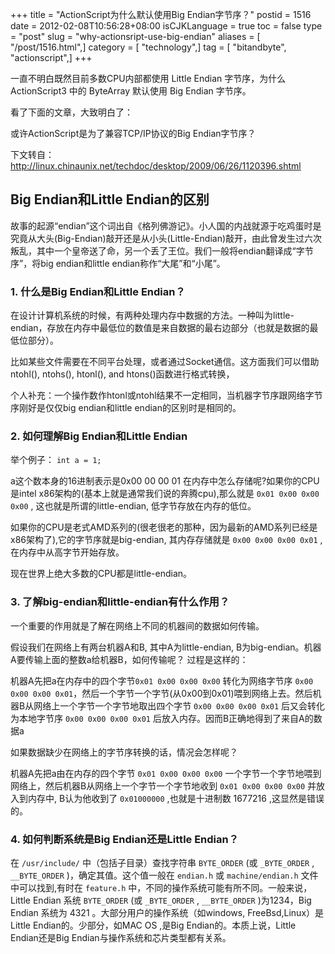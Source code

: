 +++
title = "ActionScript为什么默认使用Big Endian字节序？"
postid = 1516
date = 2012-02-08T10:56:28+08:00
isCJKLanguage = true
toc = false
type = "post"
slug = "why-actionsript-use-big-endian"
aliases = [ "/post/1516.html",]
category = [ "technology",]
tag = [ "bitandbyte", "actionscript",]
+++


一直不明白既然目前多数CPU内部都使用 Little Endian 字节序，为什么 ActionScript3 中的 ByteArray 默认使用 Big Endian 字节序。

看了下面的文章，大致明白了：

或许ActionScript是为了兼容TCP/IP协议的Big Endian字节序？<!--more-->

下文转自： <http://linux.chinaunix.net/techdoc/desktop/2009/06/26/1120396.shtml>

## Big Endian和Little Endian的区别

故事的起源“endian”这个词出自《格列佛游记》。小人国的内战就源于吃鸡蛋时是究竟从大头(Big-Endian)敲开还是从小头(Little-Endian)敲开，由此曾发生过六次叛乱，其中一个皇帝送了命，另一个丢了王位。我们一般将endian翻译成“字节序”，将big endian和little endian称作“大尾”和“小尾”。

### 1. 什么是Big Endian和Little Endian？

在设计计算机系统的时候，有两种处理内存中数据的方法。一种叫为little-endian，存放在内存中最低位的数值是来自数据的最右边部分（也就是数据的最低位部分）。

比如某些文件需要在不同平台处理，或者通过Socket通信。这方面我们可以借助ntohl(), ntohs(), htonl(), and htons()函数进行格式转换，

个人补充：一个操作数作htonl或ntohl结果不一定相同，当机器字节序跟网络字节序刚好是仅仅big endian和little endian的区别时是相同的。

### 2. 如何理解Big Endian和Little Endian

举个例子： `int a = 1;`

a这个数本身的16进制表示是0x00 00 00 01 在内存中怎么存储呢?如果你的CPU是intel x86架构的(基本上就是通常我们说的奔腾cpu),那么就是 `0x01 0x00 0x00 0x00` , 这也就是所谓的little-endian, 低字节存放在内存的低位。

如果你的CPU是老式AMD系列的(很老很老的那种，因为最新的AMD系列已经是x86架构了),它的字节序就是big-endian, 其内存存储就是 `0x00 0x00 0x00 0x01` ,在内存中从高字节开始存放。

现在世界上绝大多数的CPU都是little-endian。

### 3. 了解big-endian和little-endian有什么作用？

一个重要的作用就是了解在网络上不同的机器间的数据如何传输。

假设我们在网络上有两台机器A和B, 其中A为little-endian, B为big-endian。机器A要传输上面的整数a给机器B，如何传输呢？ 过程是这样的：

机器A先把a在内存中的四个字节`0x01 0x00 0x00 0x00` 转化为网络字节序 `0x00 0x00 0x00 0x01`，然后一个字节一个字节(从0x00到0x01)喂到网络上去。然后机器B从网络上一个字节一个字节地取出四个字节 `0x00 0x00 0x00 0x01` 后又会转化为本地字节序 `0x00 0x00 0x00 0x01` 后放入内存。因而B正确地得到了来自A的数据a

如果数据缺少在网络上的字节序转换的话，情况会怎样呢？

机器A先把a由在内存的四个字节 `0x01 0x00 0x00 0x00` 一个字节一个字节地喂到网络上，然后机器B从网络上一个字节一个字节地收到 `0x01 0x00 0x00 0x00` 并放入到内存中, B认为他收到了 `0x01000000` ,也就是十进制数 1677216 ,这显然是错误的。

### 4. 如何判断系统是Big Endian还是Little Endian？

在 `/usr/include/` 中（包括子目录）查找字符串 `BYTE_ORDER` (或 `_BYTE_ORDER` , `__BYTE_ORDER` )，确定其值。这个值一般在 `endian.h` 或 `machine/endian.h` 文件中可以找到,有时在 `feature.h` 中，不同的操作系统可能有所不同。一般来说，Little Endian 系统 `BYTE_ORDER` (或 `_BYTE_ORDER` , `__BYTE_ORDER` )为1234，Big Endian 系统为 4321 。大部分用户的操作系统（如windows, FreeBsd,Linux）是Little Endian的。少部分，如MAC OS ,是Big Endian的。本质上说，Little Endian还是Big Endian与操作系统和芯片类型都有关系。
